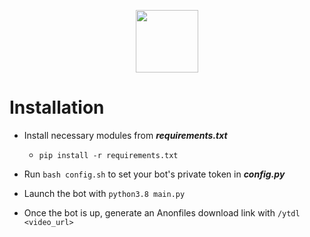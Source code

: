  <p align="center"><img src="https://i.ibb.co/t2G4S3c/youtube-dl-server-icon.png" width="100" align="center"></p>

# Installation

*	Install necessary modules from ***requirements.txt***
	*	`pip install -r requirements.txt`

*	Run `bash config.sh` to set your bot's private token in ***config.py***

*	Launch the bot with `python3.8 main.py`

*	Once the bot is up, generate an Anonfiles download link with `/ytdl <video_url>`
